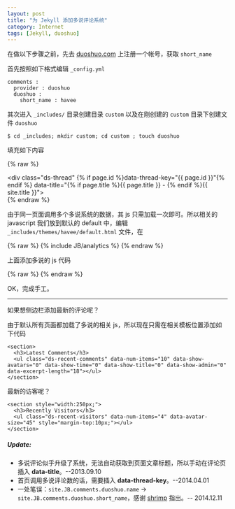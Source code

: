 ```yaml
---
layout: post
title: "为 Jekyll 添加多说评论系统"
category: Internet
tags: [Jekyll, duoshuo]
---
```


在做以下步骤之前，先去 [duoshuo.com](http://duoshuo.com) 上注册一个帐号，获取 `short_name`

首先按照如下格式编辑 `_config.yml`

    comments :
      provider : duoshuo
      duoshuo :
        short_name : havee

<!-- more -->

其次进入 `_includes/` 目录创建目录 `custom` 以及在刚创建的 `custom` 目录下创建文件 `duoshuo`

    $ cd _includes; mkdir custom; cd custom ; touch duoshuo

填充如下内容

{% raw %}
    <!-- Duoshuo Comment BEGIN -->
        <div id="comments">
            <div class="ds-thread" {% if page.id %}data-thread-key="{{ page.id }}"{% endif %}  data-title="{% if page.title %}{{ page.title }} - {% endif %}{{ site.title }}"></div>
        </div>
    <!-- Duoshuo Comment END -->
{% endraw %}

由于同一页面调用多个多说系统的数据，其 js 只需加载一次即可。所以相关的 javascript 我们放到默认的 default 中，编辑 `_includes/themes/havee/default.html` 文件，在

{% raw %}
    {% include JB/analytics %}
{% endraw %}

上面添加多说的 js 代码

{% raw %}
    <!--多说js加载开始，一个页面只需要加载一次 -->
    <script type="text/javascript">
      var duoshuoQuery = {short_name:"{{ site.JB.comments.duoshuo.short_name }}"};
      (function() {
        var ds = document.createElement('script');
        ds.type = 'text/javascript';ds.async = true;
        ds.src = 'http://static.duoshuo.com/embed.js';
        ds.charset = 'UTF-8';
        (document.getElementsByTagName('head')[0] || document.getElementsByTagName('body')[0]).appendChild(ds);
      })();
    </script>
    <!--多说js加载结束，一个页面只需要加载一次 -->
{% endraw %}

OK，完成手工。

- - -

如果想侧边栏添加最新的评论呢？

由于默认所有页面都加载了多说的相关 js，所以现在只需在相关模板位置添加如下代码

    <section>
      <h3>Latest Comments</h3>
      <ul class="ds-recent-comments" data-num-items="10" data-show-avatars="0" data-show-time="0" data-show-title="0" data-show-admin="0" data-excerpt-length="18"></ul>
    </section>

最新的访客呢？

    <section style="width:250px;">
      <h3>Recently Visitors</h3>
      <ul class="ds-recent-visitors" data-num-items="4" data-avatar-size="45" style="margin-top:10px;"></ul>
    </section>

##### Update:

- 多说评论似乎升级了系统，无法自动获取到页面文章标题，所以手动在评论页插入 **data-title**。--2013.09.10
- 首页调用多说评论数的话，需要插入 **data-thread-key**。--2014.04.01
- 一处笔误：`site.JB.comments.duoshuo.name` -> `site.JB.comments.duoshuo.short_name`，感谢 [shrimp](http://zhouweicsu.github.io) 指出。-- 2014.12.11
